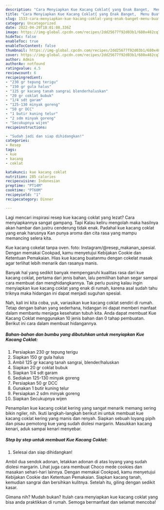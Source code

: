 ```yaml
---
description: "Cara Menyiapkan Kue Kacang Coklat{ yang Enak Banget,  Menu Buat lebaran"
title: "Cara Menyiapkan Kue Kacang Coklat{ yang Enak Banget,  Menu Buat lebaran"
slug: 1533-cara-menyiapkan-kue-kacang-coklat-yang-enak-banget-menu-buat-lebaran
category: Uncategorized
date: 2022-04-29T18:01:08.336Z
image: https://img-global.cpcdn.com/recipes/2dd25677f92d03b1/680x482cq70/kue-kacang-coklat-foto-resep-utama.jpg
hideToc: false
enableToc: true
enableTocContent: false
thumbnail: https://img-global.cpcdn.com/recipes/2dd25677f92d03b1/680x482cq70/kue-kacang-coklat-foto-resep-utama.jpg
cover: https://img-global.cpcdn.com/recipes/2dd25677f92d03b1/680x482cq70/kue-kacang-coklat-foto-resep-utama.jpg
author: Admin
authorAv: notfound
ratingvalue: 4.5
reviewcount: 6
recipeingredient:
- "230 gr tepung terigu"
- "150 gr gula halus"
- "125 gr kacang tanah sangrai blenderhaluskan"
- "20 gr coklat bubuk"
- "1/4 sdt garam"
- "125-130 minyak goreng"
- "50 gr DCC"
- "1 butir kuning telur"
- "2 sdm minyak goreng"
- "Secukupnya wijen"
recipeinstructions:

- "Sudah jadi dan siap dihidangkan!"
categories:
- Resep
tags:
- kue
- kacang
- coklat

katakunci: kue kacang coklat 
nutrition: 285 calories
recipecuisine: Indonesian
preptime: "PT14M"
cooktime: "PT60M"
recipeyield: "1"
recipecategory: Dinner

---
```



Lagi mencari inspirasi resep kue kacang coklat yang lezat? Cara menyiapkannya sangat gampang. Tapi Kalau keliru mengolah maka hasilnya akan hambar dan justru cenderung tidak enak. Padahal kue kacang coklat yang enak harusnya Kan punya aroma dan cita rasa yang mampu memancing selera kita.


Kue kacang cokelat tanpa oven. foto: Instagram/@resep_makanan_spesial. Dengan memakai Cookpad, kamu menyetujui Kebijakan Cookie dan Ketentuan Pemakaian. Hias kue kacang buatanmu dengan cokelat masak agar terlihat lebih menarik dan rasanya manis.

Banyak hal yang sedikit banyak mempengaruhi kualitas rasa dari kue kacang coklat, pertama dari jenis bahan, lalu pemilihan bahan segar sampai cara membuat dan menghidangkannya. Tak perlu pusing kalau ingin menyiapkan kue kacang coklat yang enak di rumah, karena asal sudah tahu triknya maka hidangan ini dapat menjadi suguhan spesial.


Nah, kali ini kita coba, yuk, variasikan kue kacang coklat sendiri di rumah. Tetap dengan bahan yang sederhana, hidangan ini dapat memberi manfaat dalam membantu menjaga kesehatan tubuh kita. Anda dapat membuat Kue Kacang Coklat menggunakan 10 jenis bahan dan 0 tahap pembuatan. Berikut ini cara dalam membuat hidangannya.

<!--inarticleads1-->

##### Bahan-bahan dan bumbu yang dibutuhkan untuk menyiapkan Kue Kacang Coklat:

1. Persiapkan 230 gr tepung terigu
1. Siapkan 150 gr gula halus
1. Ambil 125 gr kacang tanah sangrai, blender/haluskan
1. Siapkan 20 gr coklat bubuk
1. Siapkan 1/4 sdt garam
1. Sediakan 125-130 minyak goreng
1. Persiapkan 50 gr DCC
1. Gunakan 1 butir kuning telur
1. Persiapkan 2 sdm minyak goreng
1. Siapkan Secukupnya wijen


Penampilan kue kacang coklat kering yang sangat menarik memang sering bikin ngiler, nih. Ikuti langkah-langkah berikut ini untuk membuat kue kacang coklat kering yang manis dan renyah. Siapkan sebuah loyang pipih dan pisau pemotong kue yang sudah diolesi margarin. Masukkan kacang kenari, aduk sampai kenari menyebar. 

<!--inarticleads2-->

##### Step by step untuk membuat Kue Kacang Coklat:


1. Selesai dan siap dihidangkan!

Ambil dua sendok adonan, letakkan adonan di atas loyang yang sudah diolesi margarin. Lihat juga cara membuat Choco mede cookies dan masakan sehari-hari lainnya. Dengan memakai Cookpad, kamu menyetujui Kebijakan Cookie dan Ketentuan Pemakaian. Siapkan kacang tanah, kemudian sangrai dan bersihkan kulitnya. Setelah itu, giling dengan sedikit kasar. 

Gimana nih? Mudah bukan? Itulah cara menyiapkan kue kacang coklat yang bisa anda praktikkan di rumah. Semoga bermanfaat dan selamat mencoba!
